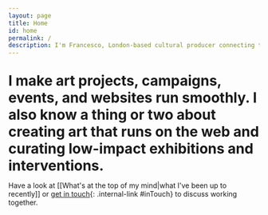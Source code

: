 ```yaml
---
layout: page
title: Home
id: home
permalink: /
description: I'm Francesco, London-based cultural producer connecting the dots between art and design.
---
```


<h1 style="margin: 1.1em 0 0.5em 0;">I make art projects, campaigns, events, and websites run smoothly. I also know a thing or two about creating art that runs on the web and curating low-impact exhibitions and interventions.</h1>

Have a look at [[What's at the top of my mind|what I've been up to recently]] or [get in touch](#contact){: .internal-link #inTouch} to discuss working together.